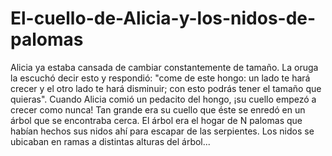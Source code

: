 # El-cuello-de-Alicia-y-los-nidos-de-palomas
Alicia ya estaba cansada de cambiar constantemente de tamaño. La oruga la escuchó decir esto y respondió: "come de este hongo: un lado te hará crecer y el otro lado te hará disminuir; con esto podrás tener el tamaño que quieras". Cuando Alicia comió un pedacito del hongo, ¡su cuello empezó a crecer como nunca! Tan grande era su cuello que éste se enredó en un árbol que se encontraba cerca. El árbol era el hogar de N palomas que habían hechos sus nidos ahí para escapar de las serpientes. Los nidos se ubicaban en ramas a distintas alturas del árbol...
